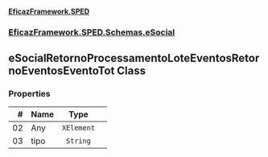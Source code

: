 #### [EficazFramework.SPED](EficazFrameworkSPED.md 'EficazFramework SPED')
### [EficazFramework.SPED.Schemas.eSocial](EficazFramework.SPED.Schemas.eSocial.md 'EficazFramework.SPED.Schemas.eSocial')

## eSocialRetornoProcessamentoLoteEventosRetornoEventosEventoTot Class
### Properties

| # | Name | Type | |
| ---: | :--- | :---: | :--- |
| 02 | Any | `XElement` |  |
| 03 | tipo | `String` |  |
